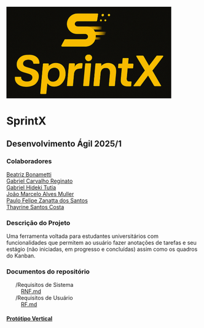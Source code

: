 ![Logo](https://github.com/Gabriel2718/trabalho-desenvolvimento_agil/blob/main/SprintX-Logo.png)
# SprintX
## Desenvolvimento Ágil 2025/1

### Colaboradores
[Beatriz Bonametti](https://github.com/Beatriz-Bonametti) <br>
[Gabriel Carvalho Reginato](https://github.com/Gabriel2718/) <br>
[Gabriel Hideki Tutia](https://github.com/GatutiaDev) <br>
[João Marcelo Alves Muller](https://github.com/1-vercingetorix) <br>
[Paulo Felipe Zanatta dos Santos](https://github.com/paulozanatta) <br>
[Thayrine Santos Costa](https://github.com/ThayrineSantosCosta) <br>

### Descrição do Projeto
Uma ferramenta voltada para estudantes universitários com funcionalidades que permitem ao usuário fazer anotações de tarefas e seu estágio (não iniciadas, em progresso e concluídas) assim como os quadros do Kanban.

### Documentos do repositório
<ul type="none">
  <li>/Requisitos de Sistema</li>
  <li>&emsp;<a href="https://github.com/Gabriel2718/SprintX-DA-2025.1/blob/main/Requisitos%20de%20Sistema/RNF.md">RNF.md</a></li>
  <li>/Requisitos de Usuário</li>
  <li>&emsp;<a href="https://github.com/Gabriel2718/SprintX-DA-2025.1/blob/main/Requisitos%20de%20Usu%C3%A1rio/RF.md">RF.md</a></li>
</ul>

#### [Protótipo Vertical](https://www.figma.com/design/JqJa5nbbGmAVoStH100sKN/SprintX?node-id=0-1&p=f&t=IYtNvMRoZPMs0LkY-0)
